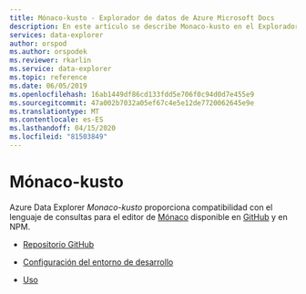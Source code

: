```yaml
---
title: Mónaco-kusto - Explorador de datos de Azure Microsoft Docs
description: En este artículo se describe Monaco-kusto en el Explorador de datos de Azure.
services: data-explorer
author: orspod
ms.author: orspodek
ms.reviewer: rkarlin
ms.service: data-explorer
ms.topic: reference
ms.date: 06/05/2019
ms.openlocfilehash: 16ab1449df86cd133fdd5e706f0c94d0d7e455e9
ms.sourcegitcommit: 47a002b7032a05ef67c4e5e12de7720062645e9e
ms.translationtype: MT
ms.contentlocale: es-ES
ms.lasthandoff: 04/15/2020
ms.locfileid: "81503849"
---
```

# <a name="monaco-kusto"></a>Mónaco-kusto

Azure Data Explorer *Monaco-kusto* proporciona compatibilidad con el lenguaje de consultas para el editor de [Mónaco](https://microsoft.github.io/monaco-editor/) disponible en [GitHub](https://github.com/Azure/monaco-kusto) y en NPM.

* [Repositorio GitHub](https://github.com/Azure/monaco-kusto)

* [Configuración del entorno de desarrollo](https://github.com/Azure/monaco-kusto#setting-up-a-dev-environment)

* [Uso](https://github.com/Azure/monaco-kusto#usage)